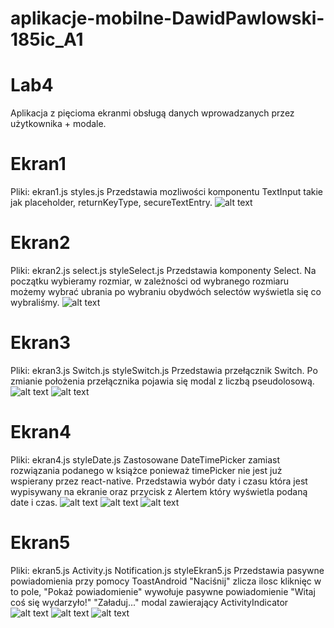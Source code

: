 # aplikacje-mobilne-DawidPawlowski-185ic_A1

# Lab4
Aplikacja z pięcioma ekranmi obsługą danych wprowadzanych przez użytkownika + modale.

# Ekran1
Pliki: ekran1.js styles.js
Przedstawia mozliwości komponentu TextInput takie jak placeholder, returnKeyType, secureTextEntry.
![alt text](https://github.com/DawidPawlowski123/aplikacje-mobilne-DawidPawlowski-185ic_A1/blob/master/Lab4/1.png)

# Ekran2
Pliki: ekran2.js select.js styleSelect.js
Przedstawia komponenty Select. Na początku wybieramy rozmiar, w zależności od wybranego rozmiaru możemy 
wybrać ubrania po wybraniu obydwóch selectów wyświetla się co wybraliśmy.
![alt text](https://github.com/DawidPawlowski123/aplikacje-mobilne-DawidPawlowski-185ic_A1/blob/master/Lab4/2.png)

# Ekran3
Pliki: ekran3.js Switch.js styleSwitch.js
Przedstawia przełącznik Switch. Po zmianie położenia przełącznika pojawia się modal z liczbą pseudolosową.
![alt text](https://github.com/DawidPawlowski123/aplikacje-mobilne-DawidPawlowski-185ic_A1/blob/master/Lab4/3.png)
![alt text](https://github.com/DawidPawlowski123/aplikacje-mobilne-DawidPawlowski-185ic_A1/blob/master/Lab4/3.1.png)

# Ekran4
Pliki: ekran4.js styleDate.js
Zastosowane DateTimePicker zamiast rozwiązania podanego w książce ponieważ timePicker nie jest już wspierany przez react-native.
Przedstawia wybór daty i czasu która jest wypisywany na ekranie oraz przycisk z Alertem który wyświetla podaną date i czas.
![alt text](https://github.com/DawidPawlowski123/aplikacje-mobilne-DawidPawlowski-185ic_A1/blob/master/Lab4/4.png)
![alt text](https://github.com/DawidPawlowski123/aplikacje-mobilne-DawidPawlowski-185ic_A1/blob/master/Lab4/4.1.png)
![alt text](https://github.com/DawidPawlowski123/aplikacje-mobilne-DawidPawlowski-185ic_A1/blob/master/Lab4/4.2.png)

# Ekran5
Pliki: ekran5.js Activity.js Notification.js styleEkran5.js
Przedstawia pasywne powiadomienia przy pomocy ToastAndroid "Naciśnij" zlicza ilosc kliknięc w to pole, 
"Pokaż powiadomienie" wywołuje pasywne powiadomienie "Witaj coś się wydarzyło!"
"Załaduj..." modal zawierający ActivityIndicator
![alt text](https://github.com/DawidPawlowski123/aplikacje-mobilne-DawidPawlowski-185ic_A1/blob/master/Lab4/5.png)
![alt text](https://github.com/DawidPawlowski123/aplikacje-mobilne-DawidPawlowski-185ic_A1/blob/master/Lab4/5.1.png)
![alt text](https://github.com/DawidPawlowski123/aplikacje-mobilne-DawidPawlowski-185ic_A1/blob/master/Lab4/5.2.png)
